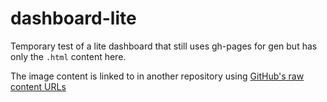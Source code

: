 # dashboard-lite
Temporary test of a lite dashboard that still uses gh-pages for gen but has only the `.html` content here.

The image content is linked to in another repository using [GitHub's raw content URLs](https://gist.github.com/fedarko/4fc177cff9084b9e325dcbe954547edc)
